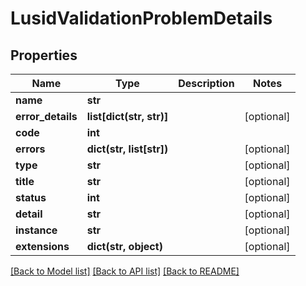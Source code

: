 # LusidValidationProblemDetails

## Properties
Name | Type | Description | Notes
------------ | ------------- | ------------- | -------------
**name** | **str** |  | 
**error_details** | **list[dict(str, str)]** |  | [optional] 
**code** | **int** |  | 
**errors** | **dict(str, list[str])** |  | [optional] 
**type** | **str** |  | [optional] 
**title** | **str** |  | [optional] 
**status** | **int** |  | [optional] 
**detail** | **str** |  | [optional] 
**instance** | **str** |  | [optional] 
**extensions** | **dict(str, object)** |  | [optional] 

[[Back to Model list]](../README.md#documentation-for-models) [[Back to API list]](../README.md#documentation-for-api-endpoints) [[Back to README]](../README.md)


